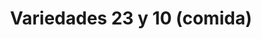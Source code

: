 ---
title: "Variedades 23 y 10 (comida)"
url: /la-habana/variedades-23-y-10-comida/
shop: Warenhaus
---